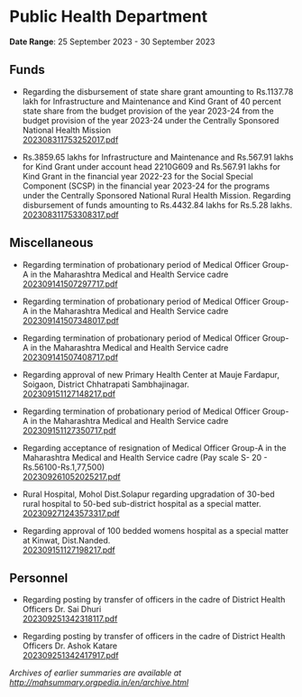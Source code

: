 # Public Health Department

**Date Range**: 25 September 2023 - 30 September 2023


## Funds
- Regarding the disbursement of state share grant amounting to Rs.1137.78 lakh for Infrastructure and Maintenance and Kind Grant of 40 percent state share from the budget provision of the year 2023-24 from the budget provision of the year 2023-24 under the Centrally Sponsored National Health Mission\
  [202308311753252017.pdf](https://gr.maharashtra.gov.in/Site/Upload/Government%20Resolutions/English/202308311753252017.pdf)

- Rs.3859.65 lakhs for Infrastructure and Maintenance and Rs.567.91 lakhs for Kind Grant under account head 2210G609 and Rs.567.91 lakhs for Kind Grant in the financial year 2022-23 for the Social Special Component (SCSP) in the financial year 2023-24 for the programs under the Centrally Sponsored National Rural Health Mission. Regarding disbursement of funds amounting to Rs.4432.84 lakhs for Rs.5.28 lakhs.\
  [202308311753308317.pdf](https://gr.maharashtra.gov.in/Site/Upload/Government%20Resolutions/English/202308311753308317.pdf)

## Miscellaneous
- Regarding termination of probationary period of Medical Officer Group-A in the Maharashtra Medical and Health Service cadre\
  [202309141507297717.pdf](https://gr.maharashtra.gov.in/Site/Upload/Government%20Resolutions/English/202309141507297717.pdf)

- Regarding termination of probationary period of Medical Officer Group-A in the Maharashtra Medical and Health Service cadre\
  [202309141507348017.pdf](https://gr.maharashtra.gov.in/Site/Upload/Government%20Resolutions/English/202309141507348017.pdf)

- Regarding termination of probationary period of Medical Officer Group-A in the Maharashtra Medical and Health Service cadre\
  [202309141507408717.pdf](https://gr.maharashtra.gov.in/Site/Upload/Government%20Resolutions/English/202309141507408717.pdf)

- Regarding approval of new Primary Health Center at Mauje Fardapur, Soigaon, District Chhatrapati Sambhajinagar.\
  [202309151127148217.pdf](https://gr.maharashtra.gov.in/Site/Upload/Government%20Resolutions/English/202309151127148217.pdf)

- Regarding termination of probationary period of Medical Officer Group-A in the Maharashtra Medical and Health Service cadre\
  [202309151127350717.pdf](https://gr.maharashtra.gov.in/Site/Upload/Government%20Resolutions/English/202309151127350717.pdf)

- Regarding acceptance of resignation of Medical Officer Group-A in the Maharashtra Medical and Health Service cadre (Pay scale S- 20 - Rs.56100-Rs.1,77,500)\
  [202309261052025217.pdf](https://gr.maharashtra.gov.in/Site/Upload/Government%20Resolutions/English/202309261052025217.pdf)

- Rural Hospital, Mohol Dist.Solapur regarding upgradation of 30-bed rural hospital to 50-bed sub-district hospital as a special matter.\
  [202309271243573317.pdf](https://gr.maharashtra.gov.in/Site/Upload/Government%20Resolutions/English/202309271243573317.pdf)

- Regarding approval of 100 bedded womens hospital as a special matter at Kinwat, Dist.Nanded.\
  [202309151127198217.pdf](https://gr.maharashtra.gov.in/Site/Upload/Government%20Resolutions/English/202309151127198217.pdf)

## Personnel
- Regarding posting by transfer of officers in the cadre of District Health Officers Dr. Sai Dhuri\
  [202309251342318117.pdf](https://gr.maharashtra.gov.in/Site/Upload/Government%20Resolutions/English/202309251342318117.pdf)

- Regarding posting by transfer of officers in the cadre of District Health Officers Dr. Ashok Katare\
  [202309251342417917.pdf](https://gr.maharashtra.gov.in/Site/Upload/Government%20Resolutions/English/202309251342417917.pdf)


*Archives of earlier summaries are available at http://mahsummary.orgpedia.in/en/archive.html*